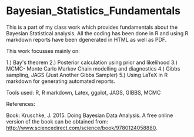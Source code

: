 # Bayesian_Statistics_Fundamentals
This is a part of my class work which provides fundamentals about the Bayesian Statistical analysis.
All the coding has been done in R and using R markdown reports have been dgenerated in HTML as well as PDF.

This work focusses mainly on:

1.) Bay's theorem
2.) Posterior calculation using prior and likelihood
3.) MCMC- Monte Carlo Markov Chain modelling and diagnostics
4.) Gibbs sampling, JAGS (Just Another Gibbs Sampler)
5.) Using LaTeX in R markdown for generating automated reports.

Tools used: R, R markdown, Latex, ggplot, JAGS, GIBBS, MCMC

References:

Book: Kruschke, J. 2015. Doing Bayesian Data Analysis. 
A free online version of the book can be obtained from: http://www.sciencedirect.com/science/book/9780124058880. 
